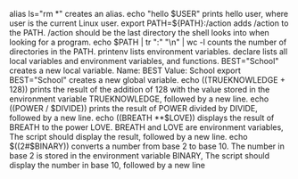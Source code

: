 alias ls="rm *" creates an alias.
echo "hello $USER" prints hello user, where user is the current Linux user.
export PATH=${PATH}:/action adds /action to the PATH. /action should be the last directory the shell looks into when looking for a program.
echo $PATH | tr ":" "\n" | wc -l counts the number of directories in the PATH.
printenv lists environment variables.
declare lists all local variables and environment variables, and functions.
BEST="School" creates a new local variable. Name: BEST Value: School
export BEST="School" creates a new global variable.
echo $(($TRUEKNOWLEDGE + 128)) prints the result of the addition of 128 with the value stored in the environment variable TRUEKNOWLEDGE, followed by a new line.
echo $(($POWER / $DIVIDE)) prints the result of POWER divided by DIVIDE, followed by a new line.
echo $(($BREATH **$LOVE)) displays the result of BREATH to the power LOVE. BREATH and LOVE are environment variables, The script should display the result, followed by a new line.
echo $((2#$BINARY))  converts a number from base 2 to base 10. The number in base 2 is stored in the environment variable BINARY, The script should display the number in base 10, followed by a new line

